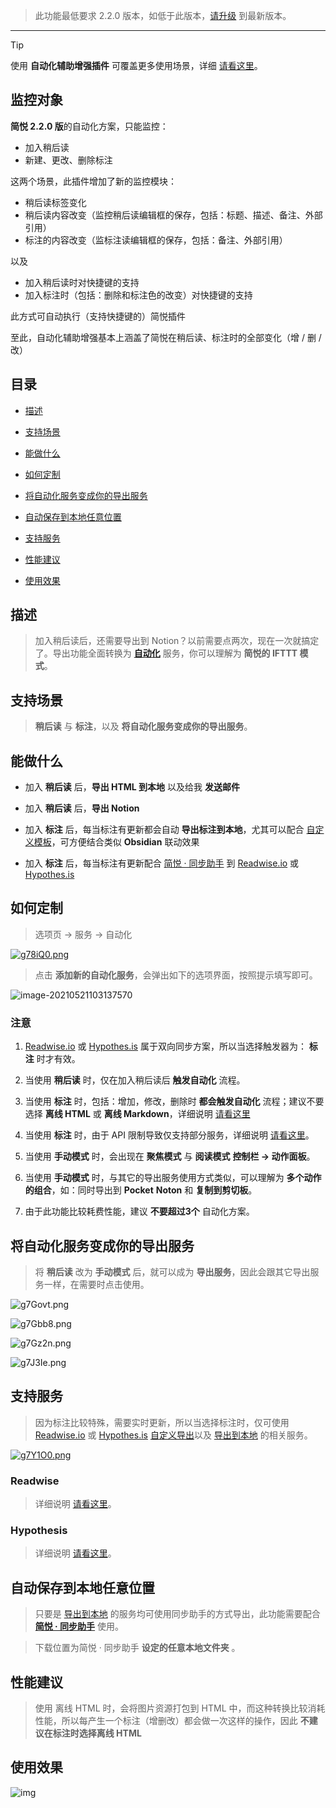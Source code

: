>  此功能最低要求 2.2.0 版本，如低于此版本，[请升级](https://simpread.pro) 到最新版本。

***

> [!TIP]
> 使用 **自动化辅助增强插件** 可覆盖更多使用场景，详细 [请看这里](https://github.com/Kenshin/simpread/discussions/3596)。
>
> ## 监控对象
>
> **简悦 2.2.0 版**的自动化方案，只能监控：
>
> - 加入稍后读
> - 新建、更改、删除标注
>
> 这两个场景，此插件增加了新的监控模块：
>
> - 稍后读标签变化
> - 稍后读内容改变（监控稍后读编辑框的保存，包括：标题、描述、备注、外部引用）
> - 标注的内容改变（监标注读编辑框的保存，包括：备注、外部引用）
>
> 以及
>
> - 加入稍后读时对快捷键的支持
> - 加入标注时（包括：删除和标注色的改变）对快捷键的支持
>
> 此方式可自动执行（支持快捷键的）简悦插件
>
> 至此，自动化辅助增强基本上涵盖了简悦在稍后读、标注时的全部变化（增 / 删 / 改）

目录
---

- [描述](#描述)

- [支持场景](#支持场景)

- [能做什么](#能做什么)

- [如何定制](#如何定制)

- [将自动化服务变成你的导出服务](#将自动化服务变成你的导出服务)

- [自动保存到本地任意位置](自动保存到本地任意位置)

- [支持服务](#支持服务)

- [性能建议](#性能建议)

- [使用效果](#使用效果)

## 描述

> 加入稍后读后，还需要导出到 Notion？以前需要点两次，现在一次就搞定了。导出功能全面转换为 [**自动化**](服务?id=自动化) 服务，你可以理解为 **简悦的 IFTTT 模式**。

## 支持场景

> **稍后读** 与 **标注**，以及 **将自动化服务变成你的导出服务**。

## 能做什么

- 加入 **稍后读** 后，**导出 HTML 到本地** 以及给我 **发送邮件**

- 加入 **稍后读** 后，**导出 Notion**

- 加入 **标注** 后，每当标注有更新都会自动 **导出标注到本地**，尤其可以配合 [自定义模板](定制化导出?id=Markdown)，可方便结合类似 **Obsidian** 联动效果

- 加入 **标注** 后，每当标注有更新配合 [简悦 · 同步助手](Sync) 到 [Readwise.io](自动化服务?id=Readwise) 或 [Hypothes.is](自动化服务?id=hypothesis)

## 如何定制

> 选项页 → 服务 → 自动化

[![g78iQ0.png](https://z3.ax1x.com/2021/05/21/g78iQ0.png)](https://imgtu.com/i/g78iQ0)

> 点击 **添加新的自动化服务**，会弹出如下的选项界面，按照提示填写即可。

![image-20210521103137570](https://z3.ax1x.com/2021/05/21/g78Zo4.png)

### 注意

1. [Readwise.io](自动化?id=Readwise) 或 [Hypothes.is](自动化?id=hypothesis) 属于双向同步方案，所以当选择触发器为： **标注** 时才有效。

2. 当使用 **稍后读** 时，仅在加入稍后读后 **触发自动化** 流程。

3. 当使用 **标注** 时，包括：增加，修改，删除时 **都会触发自动化** 流程；建议不要选择 **离线 HTML** 或 **离线 Markdown**，详细说明 [请看这里](自动化?id=性能建议)

4. 当使用 **标注** 时，由于 API 限制导致仅支持部分服务，详细说明 [请看这里](自动化?id=支持服务)。

5. 当使用 **手动模式** 时，会出现在 **聚焦模式** 与 **阅读模式** **控制栏 → 动作面板**。

6. 当使用 **手动模式** 时，与其它的导出服务使用方式类似，可以理解为 **多个动作的组合**，如：同时导出到 **Pocket** **Noton** 和 **复制到剪切板**。

7. 由于此功能比较耗费性能，建议 **不要超过3个** 自动化方案。

## 将自动化服务变成你的导出服务

> 将 **稍后读** 改为 **手动模式** 后，就可以成为 **导出服务**，因此会跟其它导出服务一样，在需要时点击使用。

![g7Govt.png](https://z3.ax1x.com/2021/05/21/g7Govt.png)

![g7Gbb8.png](https://z3.ax1x.com/2021/05/21/g7Gbb8.png)

![g7Gz2n.png](https://z3.ax1x.com/2021/05/21/g7Gz2n.png)

![g7J3Ie.png](https://z3.ax1x.com/2021/05/21/g7J3Ie.png)


## 支持服务

> 因为标注比较特殊，需要实时更新，所以当选择标注时，仅可使用 [Readwise.io](自动化?id=Readwise) 或 [Hypothes.is](自动化?id=hypothesis)  [自定义导出](定制化导出?id=自定义导出)以及 [导出到本地](保存到本地) 的相关服务。

[![g7Y1O0.png](https://z3.ax1x.com/2021/05/21/g7Y1O0.png)](https://imgtu.com/i/g7Y1O0)

### Readwise

> 详细说明 [请看这里](自动化服务?id=Readwise)。

### Hypothesis

> 详细说明 [请看这里](自动化服务?id=Hypothes)。

## 自动保存到本地任意位置

> 只要是 [导出到本地](保存到本地) 的服务均可使用同步助手的方式导出，此功能需要配合 **[简悦 · 同步助手](Sync?id=导出文件夹)** 使用。

> 下载位置为简悦 · 同步助手 **设定的任意本地文件夹** 。

## 性能建议

> 使用 离线 HTML 时，会将图片资源打包到 HTML 中，而这种转换比较消耗性能，所以每产生一个标注（增删改）都会做一次这样的操作，因此 **不建议在标注时选择离线 HTML**

## 使用效果

 ![img](https://z3.ax1x.com/2021/05/18/gfMxZ6.gif)